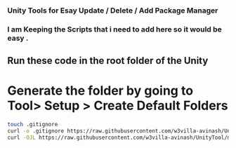 ### Unity Tools for Esay Update / Delete / Add Package Manager

### I am Keeping the Scripts that i need to  add here so it would be easy .


## Run these code in the root folder of the Unity 

# Generate the folder by going to Tool> Setup > Create Default Folders
```bash
touch .gitignore
curl -o .gitignore https://raw.githubusercontent.com/w3villa-avinash/UnityTool/main/.gitignore
curl -OJL https://raw.githubusercontent.com/w3villa-avinash/UnityTool/main/ToolsMenu.cs